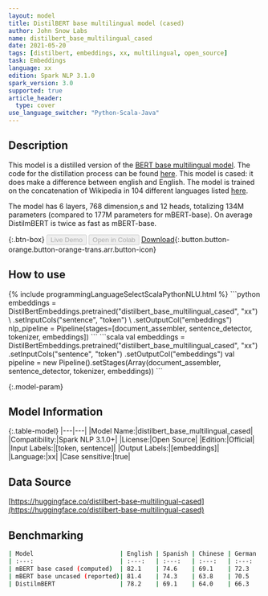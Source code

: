 ```yaml
---
layout: model
title: DistilBERT base multilingual model (cased)
author: John Snow Labs
name: distilbert_base_multilingual_cased
date: 2021-05-20
tags: [distilbert, embeddings, xx, multilingual, open_source]
task: Embeddings
language: xx
edition: Spark NLP 3.1.0
spark_version: 3.0
supported: true
article_header:
  type: cover
use_language_switcher: "Python-Scala-Java"
---
```


## Description

This model is a distilled version of the [BERT base multilingual model](bert-base-multilingual-cased). The code for the distillation process can be found [here](https://github.com/huggingface/transformers/tree/master/examples/distillation). This model is cased: it does make a difference between english and English. The model is trained on the concatenation of Wikipedia in 104 different languages listed [here](https://github.com/google-research/bert/blob/master/multilingual.md#list-of-languages).

The model has 6 layers, 768 dimension,s and 12 heads, totalizing 134M parameters (compared to 177M parameters for mBERT-base). On average DistilmBERT is twice as fast as mBERT-base.

{:.btn-box}
<button class="button button-orange" disabled>Live Demo</button>
<button class="button button-orange" disabled>Open in Colab</button>
[Download](https://s3.amazonaws.com/auxdata.johnsnowlabs.com/public/models/distilbert_base_multilingual_cased_xx_3.1.0_3.0_1621522568093.zip){:.button.button-orange.button-orange-trans.arr.button-icon}

## How to use



<div class="tabs-box" markdown="1">
{% include programmingLanguageSelectScalaPythonNLU.html %}
```python
embeddings = DistilBertEmbeddings.pretrained("distilbert_base_multilingual_cased", "xx") \
      .setInputCols("sentence", "token") \
      .setOutputCol("embeddings")
nlp_pipeline = Pipeline(stages=[document_assembler, sentence_detector, tokenizer, embeddings])
```
```scala
val embeddings = DistilBertEmbeddings.pretrained("distilbert_base_multilingual_cased", "xx")
      .setInputCols("sentence", "token")
      .setOutputCol("embeddings")
val pipeline = new Pipeline().setStages(Array(document_assembler, sentence_detector, tokenizer, embeddings))
```
</div>

{:.model-param}
## Model Information

{:.table-model}
|---|---|
|Model Name:|distilbert_base_multilingual_cased|
|Compatibility:|Spark NLP 3.1.0+|
|License:|Open Source|
|Edition:|Official|
|Input Labels:|[token, sentence]|
|Output Labels:|[embeddings]|
|Language:|xx|
|Case sensitive:|true|

## Data Source

[https://huggingface.co/distilbert-base-multilingual-cased](https://huggingface.co/distilbert-base-multilingual-cased)

## Benchmarking

```bash
| Model                        | English | Spanish | Chinese | German | Arabic  | Urdu |
| :---:                        | :---:   | :---:   | :---:   | :---:  | :---:   | :---:|
| mBERT base cased (computed)  | 82.1    | 74.6    | 69.1    | 72.3   | 66.4    | 58.5 |
| mBERT base uncased (reported)| 81.4    | 74.3    | 63.8    | 70.5   | 62.1    | 58.3 |
| DistilmBERT                  | 78.2    | 69.1    | 64.0    | 66.3   | 59.1    | 54.7 |
```